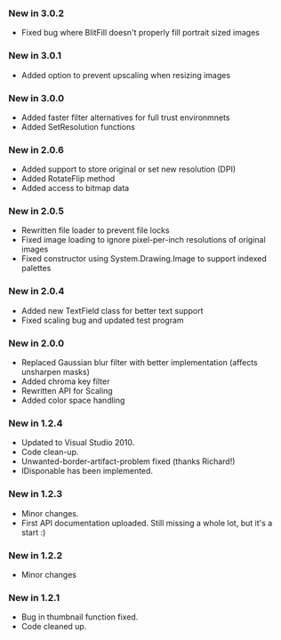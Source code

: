 ### New in 3.0.2
* Fixed bug where BlitFill doesn't properly fill portrait sized images

### New in 3.0.1
* Added option to prevent upscaling when resizing images

### New in 3.0.0
* Added faster filter alternatives for full trust environmnets
* Added SetResolution functions

### New in 2.0.6
* Added support to store original or set new resolution (DPI) 
* Added RotateFlip method
* Added access to bitmap data

### New in 2.0.5
* Rewritten file loader to prevent file locks
* Fixed image loading to ignore pixel-per-inch resolutions of original images
* Fixed constructor using System.Drawing.Image to support indexed palettes

### New in 2.0.4
* Added new TextField class for better text support
* Fixed scaling bug and updated test program 

### New in 2.0.0
* Replaced Gaussian blur filter with better implementation (affects unsharpen masks)
* Added chroma key filter
* Rewritten API for Scaling
* Added color space handling

### New in 1.2.4
* Updated to Visual Studio 2010.
* Code clean-up.
* Unwanted-border-artifact-problem fixed (thanks Richard!)
* IDisponable has been implemented.

### New in 1.2.3
* Minor changes.
* First API documentation uploaded. Still missing a whole lot, but it's a start :)

### New in 1.2.2
* Minor changes

### New in 1.2.1
* Bug in thumbnail function fixed.
* Code cleaned up.
